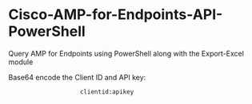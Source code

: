 # Cisco-AMP-for-Endpoints-API-PowerShell
Query AMP for Endpoints using PowerShell along with the Export-Excel module

Base64 encode the Client ID and API key:

                        clientid:apikey
